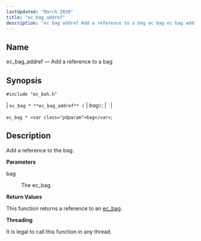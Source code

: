 ```yaml
---
lastUpdated: "March 2020"
title: "ec_bag_addref"
description: "ec bag addref Add a reference to a bag ec bag ec bag addref bag ec bag bag Add a reference to the bag bag The ec bag This function returns a reference to an ec bag It is legal to call this function in any thread..."
---
```


<a name="apis.ec_bag_addref"></a> 
## Name

ec_bag_addref — Add a reference to a bag

## Synopsis

`#include "ec_boh.h"`

| `ec_bag * **ec_bag_addref** (` | <var class="pdparam">bag</var>`)`; |   |

`ec_bag * <var class="pdparam">bag</var>`;<a name="idp47280080"></a> 
## Description

Add a reference to the bag.

**<a name="idp47281280"></a> Parameters**

<dl class="variablelist">

<dt>bag</dt>

<dd>

The ec_bag.

</dd>

</dl>

**<a name="idp47283984"></a> Return Values**

This function returns a reference to an [ec_bag](/momentum/3/3-api/structs-ec-bag).

**<a name="idp47285632"></a> Threading**

It is legal to call this function in any thread.